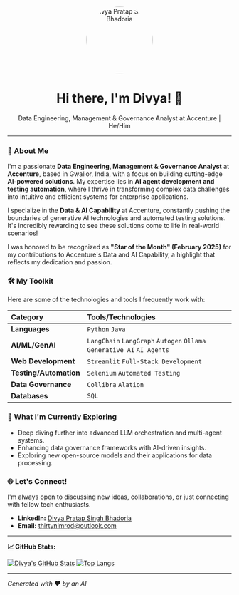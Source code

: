 <div align="center">
  <img src="https://avatars.githubusercontent.com/u/YOUR_GITHUB_USER_ID?v=4" width="150px;" alt="Divya Pratap Singh Bhadoria" style="border-radius:50%;"/>
  <h1>Hi there, I'm Divya! 👋</h1>
  <p>Data Engineering, Management & Governance Analyst at Accenture | He/Him</p>
</div>

---

### 🚀 About Me

I'm a passionate **Data Engineering, Management & Governance Analyst** at **Accenture**, based in Gwalior, India, with a focus on building cutting-edge **AI-powered solutions**. My expertise lies in **AI agent development and testing automation**, where I thrive in transforming complex data challenges into intuitive and efficient systems for enterprise applications.

I specialize in the **Data & AI Capability** at Accenture, constantly pushing the boundaries of generative AI technologies and automated testing solutions. It's incredibly rewarding to see these solutions come to life in real-world scenarios!

I was honored to be recognized as **"Star of the Month" (February 2025)** for my contributions to Accenture's Data and AI Capability, a highlight that reflects my dedication and passion.

### 🛠️ My Toolkit

Here are some of the technologies and tools I frequently work with:

| Category | Tools/Technologies                                         |
| :------- | :--------------------------------------------------------- |
| **Languages** | `Python` `Java`                                          |
| **AI/ML/GenAI** | `LangChain` `LangGraph` `Autogen` `Ollama` `Generative AI` `AI Agents` |
| **Web Development** | `Streamlit` `Full-Stack Development`                     |
| **Testing/Automation** | `Selenium` `Automated Testing`                           |
| **Data Governance** | `Collibra` `Alation`                                     |
| **Databases** | `SQL`                                                    |

### 🌱 What I'm Currently Exploring

* Deep diving further into advanced LLM orchestration and multi-agent systems.
* Enhancing data governance frameworks with AI-driven insights.
* Exploring new open-source models and their applications for data processing.

### 🌐 Let's Connect!

I'm always open to discussing new ideas, collaborations, or just connecting with fellow tech enthusiasts.

* **LinkedIn:** [Divya Pratap Singh Bhadoria](https://www.linkedin.com/in/iamdivyapratap/)
* **Email:** [thirtynimrod@outlook.com](mailto:thirtynimrod@outlook.com)

---

**📈 GitHub Stats:**

[![Divya's GitHub Stats](https://github-readme-stats.vercel.app/api?username=your-github-username&show_icons=true&theme=vue-dark&hide_border=true&count_private=true)](https://github.com/anuraghazra/github-readme-stats)
[![Top Langs](https://github-readme-stats.vercel.app/api/top-langs/?username=your-github-username&layout=compact&theme=vue-dark&hide_border=true)](https://github.com/anuraghazra/github-readme-stats)

---

_Generated with ❤️ by an AI_
